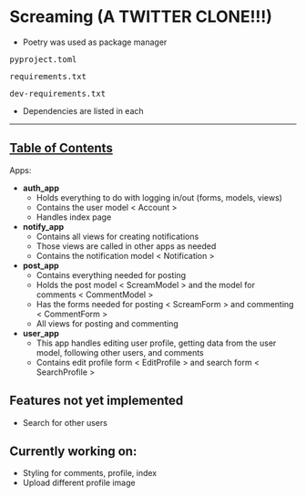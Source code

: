 # Screaming (A TWITTER CLONE!!!)

- Poetry was used as package manager
<pre>pyproject.toml</pre>
<pre>requirements.txt</pre>
<pre>dev-requirements.txt</pre>

- Dependencies are listed in each
<hr>

## <u>Table of Contents</u>
<p style="font-size: 14px">Apps:</p>


- <b>auth_app</b>
  * Holds everything to do with logging in/out (forms, models, views)
  * Contains the user model < Account >
  * Handles index page
- <b>notify_app</b>
  * Contains all views for creating notifications
  * Those views are called in other apps as needed
  * Contains the notification model < Notification >
- <b>post_app</b>
  * Contains everything needed for posting
  * Holds the post model < ScreamModel > and the model for comments < CommentModel >
  * Has the forms needed for posting < ScreamForm > and commenting < CommentForm >
  * All views for posting and commenting
- <b>user_app</b>
  * This app handles editing user profile, getting data from the user model, following other users, and comments
  * Contains edit profile form < EditProfile > and search form < SearchProfile >

## Features not yet implemented
 - Search for other users

## Currently working on:
- Styling for comments, profile, index
- Upload different profile image
